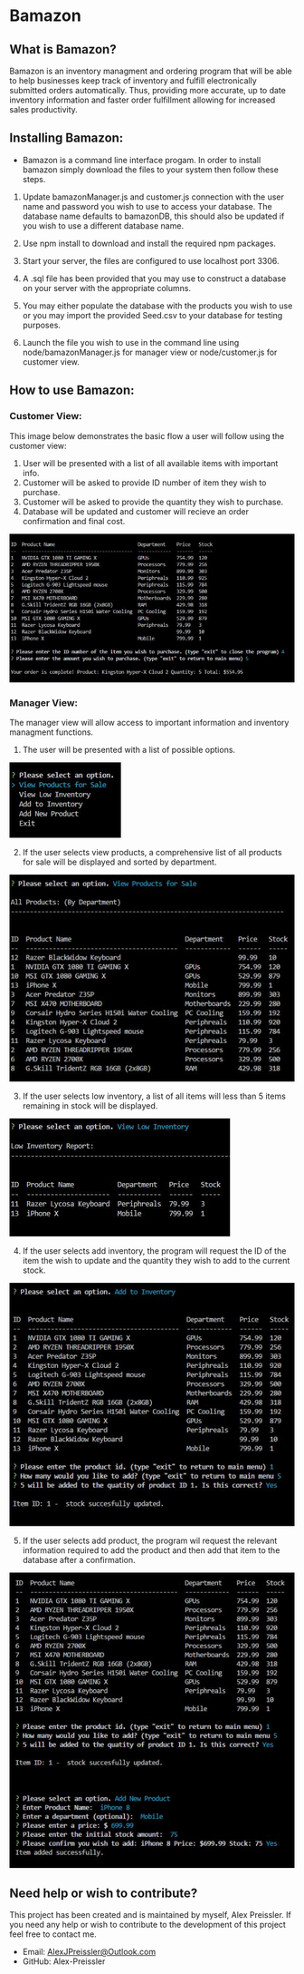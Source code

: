# **Bamazon**

## **What is Bamazon?**

Bamazon is an inventory managment and ordering program that will be able to help businesses keep track of inventory and fulfill electronically submitted orders automatically. Thus, providing more accurate, up to date inventory information and faster order fulfillment allowing for increased sales productivity.

## **Installing Bamazon:**

* Bamazon is a command line interface progam. In order to install bamazon simply download the files to your system then follow these steps.

1. Update bamazonManager.js and customer.js connection with the user name and password you wish to use to access your database. The database name defaults to bamazonDB, this should also be updated if you wish to use a different database name.

2. Use npm install to download and install the required npm packages.

3. Start your server, the files are configured to use localhost port 3306.

4. A .sql file has been provided that you may use to construct a database on your server with the appropriate columns.

5. You may either populate the database with the products you wish to use or you may import the provided Seed.csv to your database for testing purposes.

6. Launch the file you wish to use in the command line using node/bamazonManager.js for manager view or node/customer.js for customer view.

## **How to use Bamazon:**

### **Customer View:**

This image below demonstrates the basic flow a user will follow using the customer view:

1. User will be presented with a list of all available items with important info.
2. Customer will be asked to provide ID number of item they wish to purchase.
3. Customer will be asked to provide the quantity they wish to purchase.
4. Database will be updated and customer will recieve an order confirmation and final cost.

![Customer View](images/Bamazon-customer.JPG)


### **Manager View:**

The manager view will allow access to important information and inventory managment functions.

1. The user will be presented with a list of possible options.

![Manager Options](images/bamazon-manager-mainMenu.JPG)

2. If the user selects view products, a comprehensive list of all products for sale will be displayed and sorted by department.

![All inventory view](images/bamazon-manager-all.JPG)

3. If the user selects low inventory, a list of all items will less than 5 items remaining in stock will be displayed.

![Low inventory view](images/bamazon-manager-low.JPG)

4. If the user selects add inventory, the program will request the ID of the item the wish to update and the quantity they wish to add to the current stock.

![Add inventory view](images/bamazon-manager-stockUpdate.JPG)

5. If the user selects add product, the program wil request the relevant information required to add the product and then add that item to the database after a confirmation.

![Add item view](images/bamazon-manager-add.JPG)

## **Need help or wish to contribute?**

This project has been created and is maintained by myself, Alex Preissler. If you need any help or wish to contribute to the development of this project feel free to contact me.

* Email: AlexJPreissler@Outlook.com
* GitHub: Alex-Preissler

